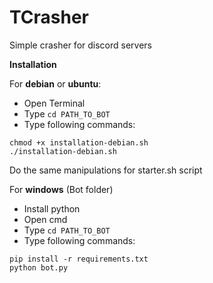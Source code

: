 # TCrasher
Simple crasher for discord servers


**Installation**

For **debian** or **ubuntu**:
- Open Terminal
- Type ``cd PATH_TO_BOT``
- Type following commands:
```
chmod +x installation-debian.sh
./installation-debian.sh
```
Do the same manipulations for starter.sh script

For **windows** (Bot folder)
- Install python
- Open cmd
- Type ``cd PATH_TO_BOT``
- Type following commands:
```
pip install -r requirements.txt
python bot.py
```
